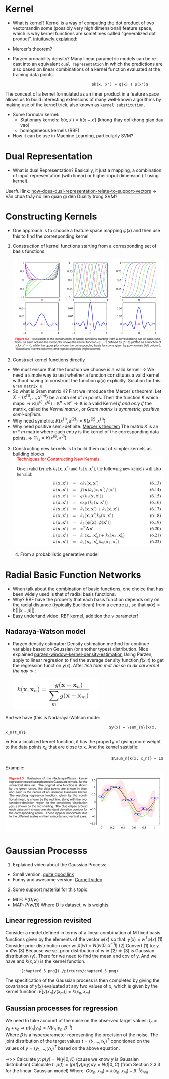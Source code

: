 # Kernel
- What is kernel?
Kernel is a way of computing the dot product of two vectorsandin some (possibly very high dimensional) feature space, which is why kernel functions are sometimes called "generalized dot product".
[intuituvely explained: ](https://stats.stackexchange.com/questions/152897/how-to-intuitively-explain-what-a-kernel-is)
- Mercer's theorem?
- Parzen probability density?
Many linear parametric models can be re-cast into an equivalent `dual representation` in which the predictions are also based on linear combinations of a kernel function evaluated at the training data points.
    
                                         $k(x, x') = φ(x) T φ(x')$
                                         
The concept of a kernel formulated as an inner product in a feature space allows us to build interesting extensions of many well-known algorithms by making use of the kernel trick, also known as `kernel substitution.`

- Some formular kernel:
    + Stationary kernels: $k(x, x') = k(x − x')$ (khong thay doi khong gian dau vao)
    + homogeneous kernels (RBF)
- How it can be use in Machine Learning, particularly SVM?

#  Dual Representation
- What is dual Representation?
Basically, it just a mapping, a combination of input representation (with linear) or higher input dimension (if using kernel).
                                            
Userful link: [how-does-dual-representation-relate-to-support-vectors](https://stackoverflow.com/questions/41248982/how-does-dual-representation-relate-to-support-vectors)
=> Vẫn chưa thấy nó liên quan gì đến Duality trong SVM?
# Constructing Kernels
- One approach is to choose a feature space mapping $φ(x)$ and then use this to find the corresponding kernel
1. Construction of kernel functions starting from a corresponding set of basis functions

     ![kernel_1.png](./pictures/kernel_1.png)

2. Construct kernel functions directly
- We must ensure that the function we choose is a valid kernel! 
=> We need a simple way to test whether a function constitutes a valid kernel without having to construct the function $φ(x)$ explicitly.
Solution for this: `Gram matrix K`
- So what is Gram matrix K? First we introduce the Mercer's theorem!
Let $X = \{x^{(1)}, ... , x^{(m)} \}$  be a data set of $m$ points. Then the function $K$ which maps:
                                        => $K(x^{(i)},x^{(j)}) : \mathbb{R}^n \times \mathbb{R}^n \rightarrow \mathbb{R}$ 
is a valid Kernel *if and only if* the matrix, called the *Kernel matrix* , or *Gram matrix* is *symmetric, positive semi-definite*.
- Why need symetric: $K(x^{(1)}, x^{(2)}) = K(x^{(2)}, x^{(1)})$ 
- Why need positive semi-definite: [Mercer's theorem](https://see.stanford.edu/materials/aimlcs229/cs229-notes3.pdf) 
The matrix $K$ is an $m*m$  matrix where each entry is the kernel of the corresponding data points.
                                         => $G_{i,j} = K(x^{(i)}, x^{(j)})$ 
                                         
 3. Constructing new kernels is to build them out of simpler kernels as building blocks                    
        ![kernel_2.png](./pictures/kernel_2.png)  
        
    4. From a probabilistic generative model
   
# Radial Basic Function Networks
- When talk about the combination of basic functions, one choice that has been widely used is that of radial basis functions.
- Why?
RBF have the property that each basis function depends only on the radial distance
(typically Euclidean) from a centre μ , so that $φ(x) = h(||x − μ||)$. 
- Easy undertand video: [RBF kernel](https://www.youtube.com/watch?v=Z2_yh2sice8&ab_channel=AIQCAR), addition the $\gamma$ parameter!

## Nadaraya-Watson model
- Parzen density estimator: Density estimation method for continue variables based on Gaussian (or another types) distribution. Nice explained [parzen-window-kernel-density-estimation](https://stats.stackexchange.com/questions/244012/can-you-explain-parzen-window-kernel-density-estimation-in-laymans-terms)
Using Parzen, apply to linear regresion to find the average density function $f(x, t)$ to get the regression function $y(x)$.
After _tinh toan mot hoi se ra dk cai kernel the nay :v_ :

   ![chapter6_3.png](./pictures/chapter6_3.png)
  
And we have (this is Nadaraya-Watson mode:  

                                                  $y(x) = \sum_{n}{k(x, x_n)t_n}$
                                     
=> For a localized kernel function, it has the property of giving more weight to the data points $x_n$ that are close to x. And the kernel sastisfie:

                                                   $\sum_n{k(x, x_n)} = 1$
                                                   
Example:
  ![chapter6_4.png](./pictures/chapter6_4.png)
  
# Gaussian Processs
1. Explained video about the Gaussian Process:
- Small version: [quite good link](https://www.youtube.com/watch?v=vU6AiEYED9E&ab_channel=mathematicalmonk)
- Funny and awesome version: [Cornell video](https://www.youtube.com/watch?v=R-NUdqxKjos&ab_channel=KilianWeinberger)

2. Some support material for this topic:
- MLE: 
                                                    $P(D/w)$
- MAP:
                                                    $P(w/D)$
 Where D is dataset, w is weights.
 
## Linear regression revisited
Consider a model defined in terms of a linear combination of M fixed basis functions given by the elements of the vector $φ(x)$ so that:
                                           $y(x) = w^Tφ(x)$                                       (1)
Consider prior distribution over w:
                                        $p(w) = N(w|0, α^{-1}I)$                                (2)
Convert (1) to:
                                         $y = Φw$                                                       (3)
Because we set prior distribution of w in (2) => (3) is Gaussian distribution (y). There for we need to find the mean and cov of y. And we have and $k(x, x')$ is the kernel function.

          ![chapter6_5.png](./pictures/chapter6_5.png)
   
The specification of the Gaussian process is then completed by giving the covariance of $y(x)$ evaluated at any two values of $x$, which is given by the kernel function:
                                        $E[y(x_n)y(x_m)] = k(x_n , x_m)$
                  
## Gaussian processes for regression
We need to take account of the noise on the observed target values:
                                                  $t_n = y_n + \epsilon_n$ 
                                       => $p(t_n|y_n) = N(t_n|y_n , β^{-1})$        
Where $β$ is a hyperparameter representing the precision of the noise. The joint distribution of the target values $t = (t_1 , . . . , t_N)^T$ conditioned on the values of $y = (y_1 , . . . , y_N)^T$ based on the above equation.

=>>>
Calculate $y$:  $p(y) = N(y|0, K)$ (cause we know y is Gaussian distribution)
Calculate $t$:  $p(t) = \int{p(t|y)p(y)dy} = N(t|0, C)$ (from Section 2.3.3 for the linear-Gaussian model) 
Where: $C(x_n , x_m) = k(x_n , x_m) + β^{-1}δ_{nm}$ 
